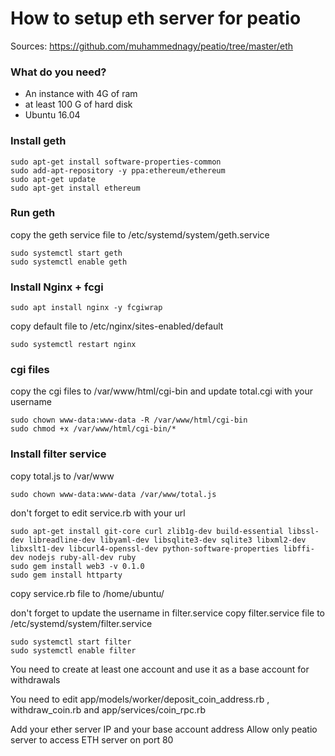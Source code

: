 # How to setup eth server for peatio

Sources: https://github.com/muhammednagy/peatio/tree/master/eth

### What do you need?
- An instance with 4G of ram
- at least 100 G of hard disk
- Ubuntu 16.04

### Install geth

    sudo apt-get install software-properties-common
    sudo add-apt-repository -y ppa:ethereum/ethereum
    sudo apt-get update
    sudo apt-get install ethereum


### Run geth
copy the geth service file to /etc/systemd/system/geth.service
    
    sudo systemctl start geth
    sudo systemctl enable geth

### Install Nginx + fcgi


    sudo apt install nginx -y fcgiwrap

copy default file to /etc/nginx/sites-enabled/default

    sudo systemctl restart nginx


### cgi files

copy the cgi files to /var/www/html/cgi-bin and update total.cgi with your username

    sudo chown www-data:www-data -R /var/www/html/cgi-bin
    sudo chmod +x /var/www/html/cgi-bin/*

### Install filter service
copy total.js to /var/www

    sudo chown www-data:www-data /var/www/total.js
don't forget to edit service.rb with your url

    sudo apt-get install git-core curl zlib1g-dev build-essential libssl-dev libreadline-dev libyaml-dev libsqlite3-dev sqlite3 libxml2-dev libxslt1-dev libcurl4-openssl-dev python-software-properties libffi-dev nodejs ruby-all-dev ruby
    sudo gem install web3 -v 0.1.0
    sudo gem install httparty
copy service.rb file to /home/ubuntu/

don't forget to update the username in filter.service
copy filter.service file to /etc/systemd/system/filter.service

    sudo systemctl start filter
    sudo systemctl enable filter

You need to create at least one account and use it as a base account for withdrawals 

You need to edit app/models/worker/deposit_coin_address.rb , withdraw_coin.rb and app/services/coin_rpc.rb

Add your ether server IP and your base account address 
Allow only peatio server to access ETH server on port 80
